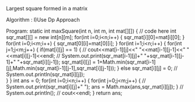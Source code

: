 Largest square formed in a matrix

Algorithm :
  I)Use Dp Approach

Program:
  static int maxSquare(int n, int m, int mat[][]) {
        // code here
        int sqr_mat[][] = new int[n][m];
        for(int i=0;i<n;i++)
        {
            sqr_mat[i][0]=mat[i][0];
        }
        for(int i=0;i<m;i++)
        {
            sqr_mat[0][i]=mat[0][i];
        }
        for(int i=1;i<n;i++)
        {
            for(int j=1;j<m;j++)
            {
                if(mat[i][j] == 1)
                {
                    // cout<<mat[i-1][j]<<" "<<mat[i-1][j-1]<<" "<<mat[i][j-1]<<endl;
                    // System.out.print(sqr_mat[i-1][j]+" "+sqr_mat[i-1][j-1]+" "+sqr_mat[i][j-1]);
                    sqr_mat[i][j] = 1+Math.min(sqr_mat[i-1][j],Math.min(sqr_mat[i-1][j-1],sqr_mat[i][j-1]));
                }
                else
                    sqr_mat[i][j] = 0;
                // System.out.println(sqr_mat[i][j]);        
            }
        }
        int ans = 0;
        for(int i=0;i<n;i++)
        {
            for(int j=0;j<m;j++)
            {
                // System.out.print(sqr_mat[i][j]+" ");
                ans = Math.max(ans,sqr_mat[i][j]);
            }
            // System.out.println();
            // cout<<endl;
        }
        return ans;
